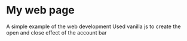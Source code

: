 # My web page
 A simple example of the web development
 Used vanilla js to create the open and close effect of the account bar
